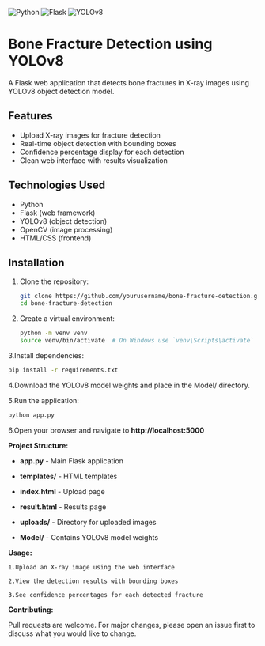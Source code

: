 ![Python](https://img.shields.io/badge/python-3.7+-blue.svg)
![Flask](https://img.shields.io/badge/Flask-2.0+-orange.svg)
![YOLOv8](https://img.shields.io/badge/YOLOv8-Object_Detection-red.svg)

# Bone Fracture Detection using YOLOv8

A Flask web application that detects bone fractures in X-ray images using YOLOv8 object detection model.

## Features

- Upload X-ray images for fracture detection
- Real-time object detection with bounding boxes
- Confidence percentage display for each detection
- Clean web interface with results visualization

## Technologies Used

- Python
- Flask (web framework)
- YOLOv8 (object detection)
- OpenCV (image processing)
- HTML/CSS (frontend)

## Installation

1. Clone the repository:
   ```bash
   git clone https://github.com/yourusername/bone-fracture-detection.git
   cd bone-fracture-detection
   ```
2. Create a virtual environment:
   ```bash
   python -m venv venv
   source venv/bin/activate  # On Windows use `venv\Scripts\activate`
   ```
3.Install dependencies:
  ```bash
  pip install -r requirements.txt
  ```
4.Download the YOLOv8 model weights and place in the Model/ directory.

5.Run the application:
 ```bash
 python app.py
```
6.Open your browser and navigate to **http://localhost:5000**

**Project Structure:**
  - **app.py** - Main Flask application

- **templates/** - HTML templates

- **index.html** - Upload page

- **result.html** - Results page

- **uploads/** - Directory for uploaded images

- **Model/** - Contains YOLOv8 model weights

**Usage:**

    1.Upload an X-ray image using the web interface

    2.View the detection results with bounding boxes

    3.See confidence percentages for each detected fracture

**Contributing:**

Pull requests are welcome. For major changes, please open an issue first to discuss what you would like to change.
